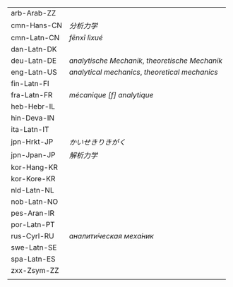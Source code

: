 | | |
|-|-|
| arb-Arab-ZZ |  |
| cmn-Hans-CN | _分析力学_ |
| cmn-Latn-CN | _fēnxī lìxué_ |
| dan-Latn-DK |  |
| deu-Latn-DE | _analytische Mechanik_, _theoretische Mechanik_ |
| eng-Latn-US | _analytical mechanics_, _theoretical mechanics_ |
| fin-Latn-FI |  |
| fra-Latn-FR | _mécanique [f] analytique_ |
| heb-Hebr-IL |  |
| hin-Deva-IN |  |
| ita-Latn-IT |  |
| jpn-Hrkt-JP | _かいせきりきがく_ |
| jpn-Jpan-JP | _解析力学_ |
| kor-Hang-KR |  |
| kor-Kore-KR |  |
| nld-Latn-NL |  |
| nob-Latn-NO |  |
| pes-Aran-IR |  |
| por-Latn-PT |  |
| rus-Cyrl-RU | _аналити́ческая меха́ник_ |
| swe-Latn-SE |  |
| spa-Latn-ES |  |
| zxx-Zsym-ZZ |  |
|  |  |
